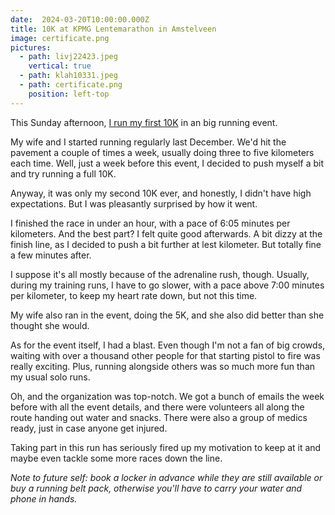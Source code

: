 ```yaml
---
date:  2024-03-20T10:00:00.000Z
title: 10K at KPMG Lentemarathon in Amstelveen
image: certificate.png
pictures:
  - path: livj22423.jpeg
    vertical: true
  - path: klah10331.jpeg
  - path: certificate.png
    position: left-top
---
```


This Sunday afternoon, [I run my first 10K](https://www.athlinks.com/event/376780/results/Event/1075473/Course/2451919/Bib/6640) in an big running event.

My wife and I started running regularly last December.
We'd hit the pavement a couple of times a week, usually doing three to five kilometers each time.
Well, just a week before this event, I decided to push myself a bit and try running a full 10K.

Anyway, it was only my second 10K ever, and honestly, I didn't have high expectations.
But I was pleasantly surprised by how it went.

I finished the race in under an hour, with a pace of 6:05 minutes per kilometers.
And the best part? I felt quite good afterwards. A bit dizzy at the finish line, as I decided to push a bit further at lest kilometer. But totally fine a few minutes after.

I suppose it's all mostly because of the adrenaline rush, though.
Usually, during my training runs, I have to go slower, with a pace above 7:00 minutes per kilometer, to keep my heart rate down, but not this time.

My wife also ran in the event, doing the 5K, and she also did better than she thought she would.

As for the event itself, I had a blast.
Even though I'm not a fan of big crowds, waiting with over a thousand other people for that starting pistol to fire was really exciting.
Plus, running alongside others was so much more fun than my usual solo runs.

Oh, and the organization was top-notch. We got a bunch of emails the week before with all the event details, and there were volunteers all along the route handing out water and snacks. There were also a group of medics ready, just in case anyone get injured.

Taking part in this run has seriously fired up my motivation to keep at it and maybe even tackle some more races down the line.

*Note to future self: book a locker in advance while they are still available or buy a running belt pack, otherwise you'll have to carry your water and phone in hands.*
